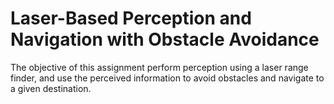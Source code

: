 # Laser-Based Perception and Navigation with Obstacle Avoidance
 The objective of this assignment perform perception using a laser range finder, and use the perceived information to avoid obstacles and navigate to a given destination.
